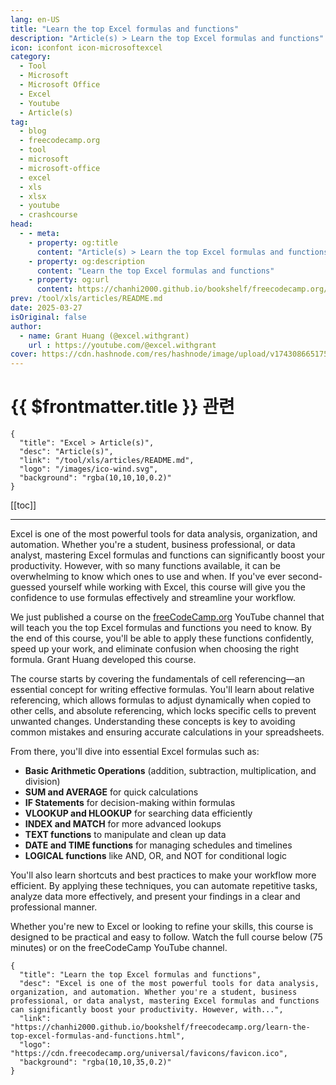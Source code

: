 ```yaml
---
lang: en-US
title: "Learn the top Excel formulas and functions"
description: "Article(s) > Learn the top Excel formulas and functions"
icon: iconfont icon-microsoftexcel
category:
  - Tool
  - Microsoft
  - Microsoft Office
  - Excel
  - Youtube
  - Article(s)
tag:
  - blog
  - freecodecamp.org
  - tool
  - microsoft
  - microsoft-office
  - excel
  - xls
  - xlsx
  - youtube
  - crashcourse
head:
  - - meta:
    - property: og:title
      content: "Article(s) > Learn the top Excel formulas and functions"
    - property: og:description
      content: "Learn the top Excel formulas and functions"
    - property: og:url
      content: https://chanhi2000.github.io/bookshelf/freecodecamp.org/learn-the-top-excel-formulas-and-functions.html
prev: /tool/xls/articles/README.md
date: 2025-03-27
isOriginal: false
author:
  - name: Grant Huang (@excel.withgrant)
    url : https://youtube.com/@excel.withgrant
cover: https://cdn.hashnode.com/res/hashnode/image/upload/v1743086651754/1f008643-281a-452a-bc45-c8247f23ddb9.png
---
```


# {{ $frontmatter.title }} 관련

```component VPCard
{
  "title": "Excel > Article(s)",
  "desc": "Article(s)",
  "link": "/tool/xls/articles/README.md",
  "logo": "/images/ico-wind.svg",
  "background": "rgba(10,10,10,0.2)"
}
```

[[toc]]

---

<SiteInfo
  name="Learn the top Excel formulas and functions"
  desc="Excel is one of the most powerful tools for data analysis, organization, and automation. Whether you're a student, business professional, or data analyst, mastering Excel formulas and functions can significantly boost your productivity. However, with..."
  url="https://freecodecamp.org/news/learn-the-top-excel-formulas-and-functions"
  logo="https://cdn.freecodecamp.org/universal/favicons/favicon.ico"
  preview="https://cdn.hashnode.com/res/hashnode/image/upload/v1743086651754/1f008643-281a-452a-bc45-c8247f23ddb9.png"/>

Excel is one of the most powerful tools for data analysis, organization, and automation. Whether you're a student, business professional, or data analyst, mastering Excel formulas and functions can significantly boost your productivity. However, with so many functions available, it can be overwhelming to know which ones to use and when. If you've ever second-guessed yourself while working with Excel, this course will give you the confidence to use formulas effectively and streamline your workflow.

We just published a course on the [<VPIcon icon="fa-brands fa-free-code-camp"/>freeCodeCamp.org](http://freeCodeCamp.org) YouTube channel that will teach you the top Excel formulas and functions you need to know. By the end of this course, you'll be able to apply these functions confidently, speed up your work, and eliminate confusion when choosing the right formula. Grant Huang developed this course.

The course starts by covering the fundamentals of cell referencing—an essential concept for writing effective formulas. You'll learn about relative referencing, which allows formulas to adjust dynamically when copied to other cells, and absolute referencing, which locks specific cells to prevent unwanted changes. Understanding these concepts is key to avoiding common mistakes and ensuring accurate calculations in your spreadsheets.

From there, you'll dive into essential Excel formulas such as:

- **Basic Arithmetic Operations** (addition, subtraction, multiplication, and division)
- **SUM and AVERAGE** for quick calculations
- **IF Statements** for decision-making within formulas
- **VLOOKUP and HLOOKUP** for searching data efficiently
- **INDEX and MATCH** for more advanced lookups
- **TEXT functions** to manipulate and clean up data
- **DATE and TIME functions** for managing schedules and timelines
- **LOGICAL functions** like AND, OR, and NOT for conditional logic

You'll also learn shortcuts and best practices to make your workflow more efficient. By applying these techniques, you can automate repetitive tasks, analyze data more effectively, and present your findings in a clear and professional manner.

Whether you're new to Excel or looking to refine your skills, this course is designed to be practical and easy to follow. Watch the full course below (75 minutes) or on the freeCodeCamp YouTube channel.

<VidStack src="youtube/O3m9m6Ie4gY" />

<!-- TODO: add ARTICLE CARD -->
```component VPCard
{
  "title": "Learn the top Excel formulas and functions",
  "desc": "Excel is one of the most powerful tools for data analysis, organization, and automation. Whether you're a student, business professional, or data analyst, mastering Excel formulas and functions can significantly boost your productivity. However, with...",
  "link": "https://chanhi2000.github.io/bookshelf/freecodecamp.org/learn-the-top-excel-formulas-and-functions.html",
  "logo": "https://cdn.freecodecamp.org/universal/favicons/favicon.ico",
  "background": "rgba(10,10,35,0.2)"
}
```
